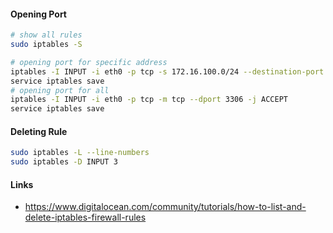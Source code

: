 
#### Opening Port
```sh
# show all rules
sudo iptables -S

# opening port for specific address
iptables -I INPUT -i eth0 -p tcp -s 172.16.100.0/24 --destination-port 3306 -j ACCEPT
service iptables save
# opening port for all
iptables -I INPUT -i eth0 -p tcp -m tcp --dport 3306 -j ACCEPT
service iptables save
```

#### Deleting Rule
```sh
sudo iptables -L --line-numbers  
sudo iptables -D INPUT 3  
```

#### Links
* https://www.digitalocean.com/community/tutorials/how-to-list-and-delete-iptables-firewall-rules

